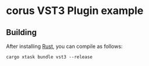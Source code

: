 # corus VST3 Plugin example

## Building

After installing [Rust](https://rustup.rs/), you can compile as follows:

```shell
cargo xtask bundle vst3 --release
```
